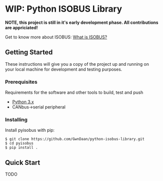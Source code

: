 # WIP: Python ISOBUS Library 

**NOTE, this project is still in it's early development phase. All contributions are appriciated!**

Get to know more about ISOBUS: [What is ISOBUS?](https://www.autopi.io/blog/what-is-isobus-and-iso11783/)

## Getting Started

These instructions will give you a copy of the project up and running on
your local machine for development and testing purposes.

### Prerequisites

Requirements for the software and other tools to build, test and push 
- [Python 3.x](https://www.python.org/downloads/)
- CANbus->serial peripheral

### Installing

Install pyisobus with pip:

    $ git clone https://github.com/GwnDaan/python-isobus-library.git
    $ cd pyisobus
    $ pip install .

## Quick Start

TODO
